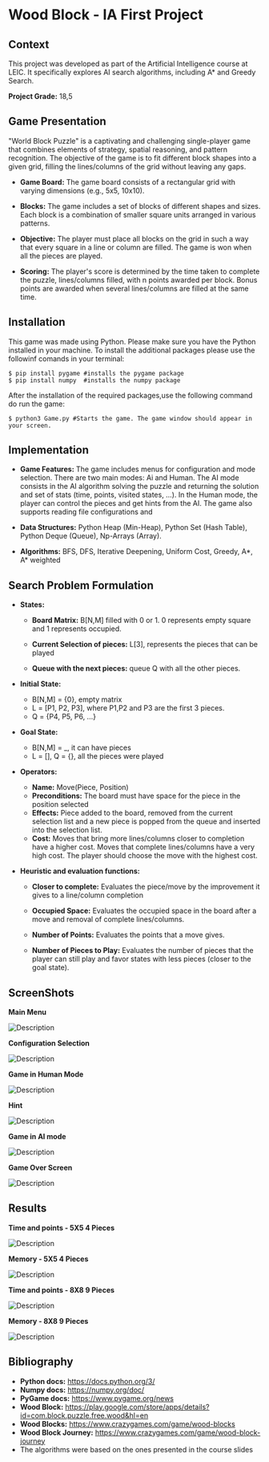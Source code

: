 # Wood Block - IA First Project

## Context

This project was developed as part of the Artificial Intelligence course at LEIC. It specifically explores AI search algorithms, including A* and Greedy Search.

**Project Grade:** 18,5

## Game Presentation

"World Block Puzzle" is a captivating and challenging single-player game that combines elements of strategy, spatial reasoning, and pattern recognition. The objective of the game is to fit different block shapes into a given grid, filling the lines/columns of the grid without leaving any gaps.

- **Game Board:** The game board consists of a rectangular grid with varying dimensions (e.g., 5x5, 10x10).

- **Blocks:** The game includes a set of blocks of different shapes and sizes. Each block is a combination of smaller square units arranged in various patterns.

- **Objective:** The player must place all blocks on the grid in such a way that every square in a line or column are filled. The game is won when all the pieces are played.

- **Scoring:** The player's score is determined by the time taken to complete the puzzle, lines/columns filled, with n points awarded per block. Bonus points are awarded when several lines/columns are filled at the same time.

## Installation

This game was made using Python. Please make sure you have the Python installed in your machine.
To install the additional packages please use the followinf comands in your terminal:
```shell
$ pip install pygame #installs the pygame package
$ pip install numpy  #installs the numpy package
```  
After the installation of the required packages,use the following command do run the game:
```shell
$ python3 Game.py #Starts the game. The game window should appear in your screen.
```
## Implementation

- **Game Features:** The game includes menus for configuration and mode selection. There are two main modes:  Ai and Human. The AI mode consists in the AI algorithm solving the puzzle and returning the solution and set of stats (time, points, visited states, …). In the Human mode, the player can control the pieces and get hints from the AI. The game also supports reading file configurations and 

- **Data Structures:** Python Heap (Min-Heap), Python Set (Hash Table), Python Deque (Queue), Np-Arrays (Array).

- **Algorithms:** BFS, DFS, Iterative Deepening, Uniform Cost, Greedy, A*, A* weighted


## Search Problem Formulation

- **States:**
     - **Board Matrix:** B[N,M] filled with 0 or 1. 0 represents empty square and 1 represents occupied.

     - **Current Selection of pieces:** L[3], represents the pieces that can be played

     - **Queue with the next pieces:** queue Q with all the other pieces.

- **Initial State:**
    - B[N,M] = {0}, empty matrix
    - L = [P1, P2, P3], where P1,P2 and P3 are the first 3 pieces.
    - Q = {P4, P5, P6, ...}

- **Goal State:**
    - B[N,M] = _, it can have pieces
    - L = [], Q = {}, all the pieces were played

- **Operators:**
    - **Name:** Move(Piece, Position)
    - **Preconditions:** The board must have space for the piece in the position selected
    - **Effects:** Piece added to the board, removed from the current selection list and a new piece is popped from the queue and inserted into the selection list.
    - **Cost:** Moves that bring more lines/columns closer to completion have a higher cost.
    Moves that complete lines/columns have a very high cost.
    The player should choose the move with the highest cost.

- **Heuristic and evaluation functions:**
    - **Closer to complete:** Evaluates the piece/move by the improvement it gives to a line/column completion

    - **Occupied Space:**
    Evaluates the occupied space in the board after a move and removal of complete lines/columns. 
    
    - **Number of Points:**
    Evaluates the points that a move gives.
    
    - **Number of Pieces to Play:**
    Evaluates the number of pieces that the player can still play and favor states with less pieces (closer to the goal state).

## ScreenShots

**Main Menu**

<img src="screenshots/main_menu.png" alt="Description" style="max-width:400px;">

**Configuration Selection**

<img src="screenshots/config_selection.png" alt="Description" style="max-width:400px;">

**Game in Human Mode**

<img src="screenshots/game_human.png" alt="Description" style="max-width:400px;">

**Hint**

<img src="screenshots/game_human_hint.png" alt="Description" style="max-width:400px;">

**Game in AI mode**

<img src="screenshots/game_ai.png" alt="Description" style="max-width:400px;">

**Game Over Screen**

<img src="screenshots/game_over.png" alt="Description" style="max-width:400px;">

## Results

**Time and points - 5X5 4 Pieces**

<img src="results/time_points_1.png" alt="Description" style="max-width:400px;">

**Memory - 5X5 4 Pieces**

<img src="results/memory_1.png" alt="Description" style="max-width:400px;">

**Time and points - 8X8 9 Pieces**

<img src="results/time_points_2.png" alt="Description" style="max-width:400px;">

**Memory - 8X8 9 Pieces**

<img src="results/memory_2.png" alt="Description" style="max-width:400px;">


## Bibliography

- **Python docs:** https://docs.python.org/3/
- **Numpy docs:** https://numpy.org/doc/
- **PyGame docs:** https://www.pygame.org/news
- **Wood Block:** https://play.google.com/store/apps/details?id=com.block.puzzle.free.wood&hl=en
- **Wood Blocks:** https://www.crazygames.com/game/wood-blocks
- **Wood Block Journey:** https://www.crazygames.com/game/wood-block-journey
- The algorithms were based on the ones presented in the course slides



